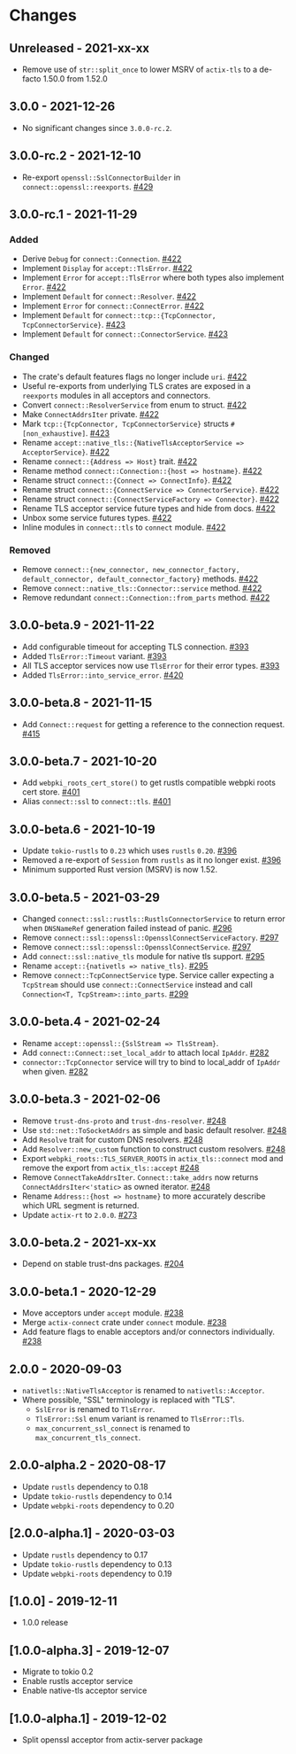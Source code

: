 # Changes

## Unreleased - 2021-xx-xx
- Remove use of `str::split_once` to lower MSRV of `actix-tls` to a de-facto 1.50.0 from 1.52.0

## 3.0.0 - 2021-12-26
* No significant changes since `3.0.0-rc.2`.


## 3.0.0-rc.2 - 2021-12-10
- Re-export `openssl::SslConnectorBuilder` in `connect::openssl::reexports`. [#429]

[#429]: https://github.com/actix/actix-net/pull/429

## 3.0.0-rc.1 - 2021-11-29
### Added
- Derive `Debug` for `connect::Connection`. [#422]
- Implement `Display` for `accept::TlsError`. [#422]
- Implement `Error` for `accept::TlsError` where both types also implement `Error`. [#422]
- Implement `Default` for `connect::Resolver`. [#422]
- Implement `Error` for `connect::ConnectError`. [#422]
- Implement `Default` for `connect::tcp::{TcpConnector, TcpConnectorService}`. [#423]
- Implement `Default` for `connect::ConnectorService`. [#423]

### Changed
- The crate's default features flags no longer include `uri`. [#422]
- Useful re-exports from underlying TLS crates are exposed in a `reexports` modules in all acceptors and connectors.
- Convert `connect::ResolverService` from enum to struct. [#422]
- Make `ConnectAddrsIter` private. [#422]
- Mark `tcp::{TcpConnector, TcpConnectorService}` structs `#[non_exhaustive]`. [#423]
- Rename `accept::native_tls::{NativeTlsAcceptorService => AcceptorService}`. [#422]
- Rename `connect::{Address => Host}` trait. [#422]
- Rename method `connect::Connection::{host => hostname}`. [#422]
- Rename struct `connect::{Connect => ConnectInfo}`. [#422]
- Rename struct `connect::{ConnectService => ConnectorService}`. [#422]
- Rename struct `connect::{ConnectServiceFactory => Connector}`. [#422]
- Rename TLS acceptor service future types and hide from docs. [#422]
- Unbox some service futures types. [#422]
- Inline modules in `connect::tls` to `connect` module. [#422]

### Removed
- Remove `connect::{new_connector, new_connector_factory, default_connector, default_connector_factory}` methods. [#422]
- Remove `connect::native_tls::Connector::service` method. [#422]
- Remove redundant `connect::Connection::from_parts` method. [#422]

[#422]: https://github.com/actix/actix-net/pull/422
[#423]: https://github.com/actix/actix-net/pull/423


## 3.0.0-beta.9 - 2021-11-22
- Add configurable timeout for accepting TLS connection. [#393]
- Added `TlsError::Timeout` variant. [#393]
- All TLS acceptor services now use `TlsError` for their error types. [#393]
- Added `TlsError::into_service_error`. [#420]

[#393]: https://github.com/actix/actix-net/pull/393
[#420]: https://github.com/actix/actix-net/pull/420


## 3.0.0-beta.8 - 2021-11-15
- Add `Connect::request` for getting a reference to the connection request. [#415]

[#415]: https://github.com/actix/actix-net/pull/415


## 3.0.0-beta.7 - 2021-10-20
- Add `webpki_roots_cert_store()` to get rustls compatible webpki roots cert store. [#401]
- Alias `connect::ssl` to `connect::tls`. [#401]

[#401]: https://github.com/actix/actix-net/pull/401


## 3.0.0-beta.6 - 2021-10-19
- Update `tokio-rustls` to `0.23` which uses `rustls` `0.20`. [#396]
- Removed a re-export of `Session` from `rustls` as it no longer exist. [#396]
- Minimum supported Rust version (MSRV) is now 1.52.

[#396]: https://github.com/actix/actix-net/pull/396


## 3.0.0-beta.5 - 2021-03-29
- Changed `connect::ssl::rustls::RustlsConnectorService` to return error when `DNSNameRef`
  generation failed instead of panic. [#296]
- Remove `connect::ssl::openssl::OpensslConnectServiceFactory`. [#297]
- Remove `connect::ssl::openssl::OpensslConnectService`. [#297]
- Add `connect::ssl::native_tls` module for native tls support. [#295]
- Rename `accept::{nativetls => native_tls}`. [#295]
- Remove `connect::TcpConnectService` type. Service caller expecting a `TcpStream` should use `connect::ConnectService` instead and call `Connection<T, TcpStream>::into_parts`. [#299]

[#295]: https://github.com/actix/actix-net/pull/295
[#296]: https://github.com/actix/actix-net/pull/296
[#297]: https://github.com/actix/actix-net/pull/297
[#299]: https://github.com/actix/actix-net/pull/299


## 3.0.0-beta.4 - 2021-02-24
- Rename `accept::openssl::{SslStream => TlsStream}`.
- Add `connect::Connect::set_local_addr` to attach local `IpAddr`. [#282]
- `connector::TcpConnector` service will try to bind to local_addr of `IpAddr` when given. [#282]

[#282]: https://github.com/actix/actix-net/pull/282


## 3.0.0-beta.3 - 2021-02-06
- Remove `trust-dns-proto` and `trust-dns-resolver`. [#248]
- Use `std::net::ToSocketAddrs` as simple and basic default resolver. [#248]
- Add `Resolve` trait for custom DNS resolvers. [#248]
- Add `Resolver::new_custom` function to construct custom resolvers. [#248]
- Export `webpki_roots::TLS_SERVER_ROOTS` in `actix_tls::connect` mod and remove
  the export from `actix_tls::accept` [#248]
- Remove `ConnectTakeAddrsIter`. `Connect::take_addrs` now returns `ConnectAddrsIter<'static>`
  as owned iterator. [#248]
- Rename `Address::{host => hostname}` to more accurately describe which URL segment is returned.
- Update `actix-rt` to `2.0.0`. [#273]

[#248]: https://github.com/actix/actix-net/pull/248
[#273]: https://github.com/actix/actix-net/pull/273


## 3.0.0-beta.2 - 2021-xx-xx
- Depend on stable trust-dns packages. [#204]

[#204]: https://github.com/actix/actix-net/pull/204


## 3.0.0-beta.1 - 2020-12-29
- Move acceptors under `accept` module. [#238]
- Merge `actix-connect` crate under `connect` module. [#238]
- Add feature flags to enable acceptors and/or connectors individually. [#238]

[#238]: https://github.com/actix/actix-net/pull/238


## 2.0.0 - 2020-09-03
- `nativetls::NativeTlsAcceptor` is renamed to `nativetls::Acceptor`.
- Where possible, "SSL" terminology is replaced with "TLS".
    * `SslError` is renamed to `TlsError`.
    * `TlsError::Ssl` enum variant is renamed to `TlsError::Tls`.
    * `max_concurrent_ssl_connect` is renamed to `max_concurrent_tls_connect`.


## 2.0.0-alpha.2 - 2020-08-17
- Update `rustls` dependency to 0.18
- Update `tokio-rustls` dependency to 0.14
- Update `webpki-roots` dependency to 0.20


## [2.0.0-alpha.1] - 2020-03-03
- Update `rustls` dependency to 0.17
- Update `tokio-rustls` dependency to 0.13
- Update `webpki-roots` dependency to 0.19


## [1.0.0] - 2019-12-11
- 1.0.0 release


## [1.0.0-alpha.3] - 2019-12-07
- Migrate to tokio 0.2
- Enable rustls acceptor service
- Enable native-tls acceptor service


## [1.0.0-alpha.1] - 2019-12-02
- Split openssl acceptor from actix-server package
